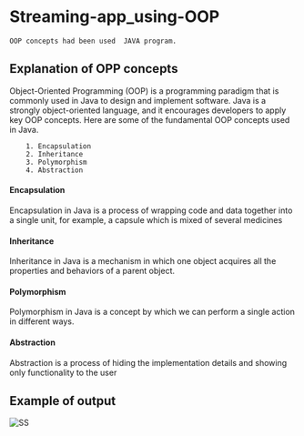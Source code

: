 # Streaming-app_using-OOP

    OOP concepts had been used  JAVA program.

## Explanation of OPP concepts

Object-Oriented Programming (OOP) is a programming paradigm that is commonly used in Java to design and implement software. Java is a strongly object-oriented language, and it encourages developers to apply key OOP concepts. Here are some of the fundamental OOP concepts used in Java.

        1. Encapsulation
        2. Inheritance
        3. Polymorphism
        4. Abstraction

#### Encapsulation

Encapsulation in Java is a process of wrapping code and data together into a single unit, for example, a capsule which is mixed of several medicines

#### Inheritance

Inheritance in Java is a mechanism in which one object acquires all the properties and behaviors of a parent object.

#### Polymorphism

Polymorphism in Java is a concept by which we can perform a single action in different ways.

#### Abstraction

Abstraction is a process of hiding the implementation details and showing only functionality to the user

## Example of output

![SS](https://user-images.githubusercontent.com/98957798/202877847-16699836-e802-4dee-bef3-f450c462e1bd.png)
